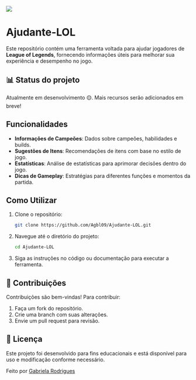 ![](https://i.pinimg.com/originals/93/56/80/9356803e9ee8e21fbd06073448c6919c.gif) 

# Ajudante-LOL

Este repositório contém uma ferramenta voltada para ajudar jogadores de **League of Legends**, fornecendo informações úteis para melhorar sua experiência e desempenho no jogo.

## 📊 Status do projeto

Atualmente em desenvolvimento 🟡. Mais recursos serão adicionados em breve!

## Funcionalidades

- **Informações de Campeões**: Dados sobre campeões, habilidades e builds.
- **Sugestões de Itens**: Recomendações de itens com base no estilo de jogo.
- **Estatísticas**: Análise de estatísticas para aprimorar decisões dentro do jogo.
- **Dicas de Gameplay**: Estratégias para diferentes funções e momentos da partida.

## Como Utilizar

1. Clone o repositório:
   ```bash
   git clone https://github.com/Agbl09/Ajudante-LOL.git

2. Navegue até o diretório do projeto:
   ```bash
   cd Ajudante-LOL
   
3. Siga as instruções no código ou documentação para executar a ferramenta.

## 🤝 Contribuições

Contribuições são bem-vindas! Para contribuir:

1. Faça um fork do repositório.
2. Crie uma branch com suas alterações.
3. Envie um pull request para revisão.

## 📝 Licença
   Este projeto foi desenvolvido para fins educacionais e está disponível para uso e modificação conforme necessário.

   Feito por [Gabriela Rodrigues](https://github.com/Agbl09)

